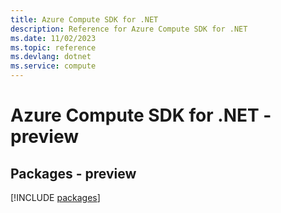 ```yaml
---
title: Azure Compute SDK for .NET
description: Reference for Azure Compute SDK for .NET
ms.date: 11/02/2023
ms.topic: reference
ms.devlang: dotnet
ms.service: compute
---
```

# Azure Compute SDK for .NET - preview
## Packages - preview
[!INCLUDE [packages](compute-index.md)]